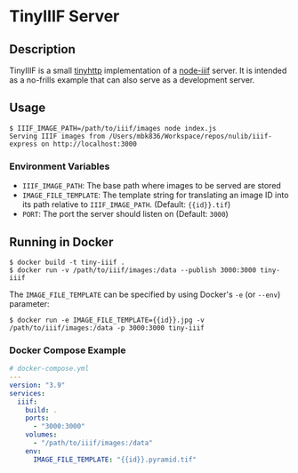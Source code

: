 # TinyIIIF Server

## Description

TinyIIIF is a small [tinyhttp](https://tinyhttp.v1rtl.site) implementation of a [node-iiif](../README.md) server. It is intended as a no-frills example that can also serve as a development server.

## Usage

```shell
$ IIIF_IMAGE_PATH=/path/to/iiif/images node index.js
Serving IIIF images from /Users/mbk836/Workspace/repos/nulib/iiif-express on http://localhost:3000
```

### Environment Variables

- `IIIF_IMAGE_PATH`: The base path where images to be served are stored
- `IMAGE_FILE_TEMPLATE`: The template string for translating an image ID into its path relative to `IIIF_IMAGE_PATH`. (Default: `{{id}}.tif`)
- `PORT`: The port the server should listen on (Default: `3000`)

## Running in Docker

```
$ docker build -t tiny-iiif .
$ docker run -v /path/to/iiif/images:/data --publish 3000:3000 tiny-iiif
```

The `IMAGE_FILE_TEMPLATE` can be specified by using Docker's `-e` (or `--env`) parameter:
```
$ docker run -e IMAGE_FILE_TEMPLATE={{id}}.jpg -v /path/to/iiif/images:/data -p 3000:3000 tiny-iiif
```

### Docker Compose Example

```yaml
# docker-compose.yml
---
version: "3.9"
services:
  iiif:
    build: .
    ports: 
      - "3000:3000"
    volumes:
      - "/path/to/iiif/images:/data"
    env:
      IMAGE_FILE_TEMPLATE: "{{id}}.pyramid.tif"
```
